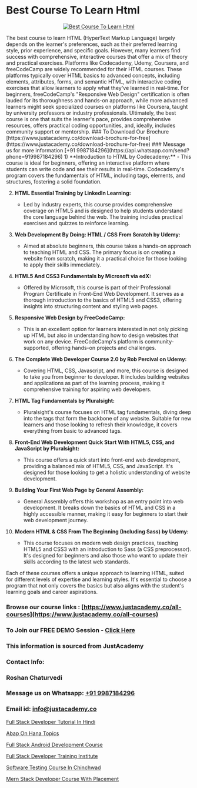 # Best Course To Learn Html

<p align="center">
  <a href="https://justacademy.co/course-detail/html-training">
    <img src="https://justacademy.co/storage2/course_image/1676636567_course_image.webp" alt="Best Course To Learn Html">
  </a>
</p>
The best course to learn HTML (HyperText Markup Language) largely depends on the learner's preferences, such as their preferred learning style, prior experience, and specific goals. However, many learners find success with comprehensive, interactive courses that offer a mix of theory and practical exercises. Platforms like Codecademy, Udemy, Coursera, and freeCodeCamp are widely recommended for their HTML courses. These platforms typically cover HTML basics to advanced concepts, including elements, attributes, forms, and semantic HTML, with interactive coding exercises that allow learners to apply what they've learned in real-time. For beginners, freeCodeCamp's "Responsive Web Design" certification is often lauded for its thoroughness and hands-on approach, while more advanced learners might seek specialized courses on platforms like Coursera, taught by university professors or industry professionals. Ultimately, the best course is one that suits the learner's pace, provides comprehensive resources, offers practical coding opportunities, and, ideally, includes community support or mentorship.
### To Download Our Brochure [https://www.justacademy.co/download-brochure-for-free](https://www.justacademy.co/download-brochure-for-free)
### Message us for more information [+91 9987184296](https://api.whatsapp.com/send?phone=919987184296)
1) **Introduction to HTML by Codecademy:**
   - This course is ideal for beginners, offering an interactive platform where students can write code and see their results in real-time. Codecademy's program covers the fundamentals of HTML, including tags, elements, and structures, fostering a solid foundation.

2) **HTML Essential Training by LinkedIn Learning:**
   - Led by industry experts, this course provides comprehensive coverage on HTML5 and is designed to help students understand the core language behind the web. The training includes practical exercises and quizzes to reinforce learning.

3) **Web Development By Doing: HTML / CSS From Scratch by Udemy:**
   - Aimed at absolute beginners, this course takes a hands-on approach to teaching HTML and CSS. The primary focus is on creating a website from scratch, making it a practical choice for those looking to apply their skills immediately.

4) **HTML5 And CSS3 Fundamentals by Microsoft via edX:**
   - Offered by Microsoft, this course is part of their Professional Program Certificate in Front-End Web Development. It serves as a thorough introduction to the basics of HTML5 and CSS3, offering insights into structuring content and styling web pages.

5) **Responsive Web Design by FreeCodeCamp:**
   - This is an excellent option for learners interested in not only picking up HTML but also in understanding how to design websites that work on any device. FreeCodeCamp's platform is community-supported, offering hands-on projects and challenges.

6) **The Complete Web Developer Course 2.0 by Rob Percival on Udemy:**
   - Covering HTML, CSS, Javascript, and more, this course is designed to take you from beginner to developer. It includes building websites and applications as part of the learning process, making it comprehensive training for aspiring web developers.

7) **HTML Tag Fundamentals by Pluralsight:**
   - Pluralsight's course focuses on HTML tag fundamentals, diving deep into the tags that form the backbone of any website. Suitable for new learners and those looking to refresh their knowledge, it covers everything from basic to advanced tags.

8) **Front-End Web Development Quick Start With HTML5, CSS, and JavaScript by Pluralsight:**
   - This course offers a quick start into front-end web development, providing a balanced mix of HTML5, CSS, and JavaScript. It's designed for those looking to get a holistic understanding of website development.

9) **Building Your First Web Page by General Assembly:**
   - General Assembly offers this workshop as an entry point into web development. It breaks down the basics of HTML and CSS in a highly accessible manner, making it easy for beginners to start their web development journey.

10) **Modern HTML & CSS From The Beginning (Including Sass) by Udemy:**
    - This course focuses on modern web design practices, teaching HTML5 and CSS3 with an introduction to Sass (a CSS preprocessor). It's designed for beginners and also those who want to update their skills according to the latest web standards.

Each of these courses offers a unique approach to learning HTML, suited for different levels of expertise and learning styles. It's essential to choose a program that not only covers the basics but also aligns with the student's learning goals and career aspirations.

### Browse our course links : [https://www.justacademy.co/all-courses](https://www.justacademy.co/all-courses) 
### To Join our FREE DEMO Session - [Click Here](https://www.justacademy.co/register-for-course-demo)


### This information is sourced from JustAcademy
### Contact Info:
### Roshan Chaturvedi
### Message us on Whatsapp: [+91 9987184296](https://api.whatsapp.com/send?phone=919987184296)
### Email id: [info@justacademy.co](mailto:info@justacademy.co)
                
[Full Stack Developer Tutorial In Hindi](https://www.linkedin.com/pulse/full-stack-developer-tutorial-hindi-software-training-mountain-view-srpuc/)

[Abap On Hana Topics](https://www.linkedin.com/pulse/abap-hana-topics-justacademy-delhi-ecadc/)

[Full Stack Android Development Course](https://medium.com/@ranepooja/full-stack-android-development-course-f95ce00f24ec)

[Full Stack Developer Training Institute](https://medium.com/@justacademytraining/full-stack-developer-training-institute-e82ade4dd5a1)

[Software Testing Course In Chinchwad](https://justacademyin.github.io/justacademy/software-testing-course-in-chinchwad)

[Mern Stack Developer Course With Placement](https://justacademyin.github.io/justacademy/mern-stack-developer-course-with-placement)


